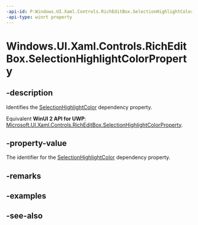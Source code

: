 ```yaml
---
-api-id: P:Windows.UI.Xaml.Controls.RichEditBox.SelectionHighlightColorProperty
-api-type: winrt property
---
```


<!-- Property syntax
public Windows.UI.Xaml.DependencyProperty SelectionHighlightColorProperty { get; }
-->

# Windows.UI.Xaml.Controls.RichEditBox.SelectionHighlightColorProperty

## -description
Identifies the [SelectionHighlightColor](richeditbox_selectionhighlightcolor.md) dependency property.

Equivalent **WinUI 2 API for UWP**: [Microsoft.UI.Xaml.Controls.RichEditBox.SelectionHighlightColorProperty](/windows/winui/api/microsoft.ui.xaml.controls.richeditbox.selectionhighlightcolorproperty).

## -property-value
The identifier for the [SelectionHighlightColor](richeditbox_selectionhighlightcolor.md) dependency property.

## -remarks

## -examples

## -see-also
